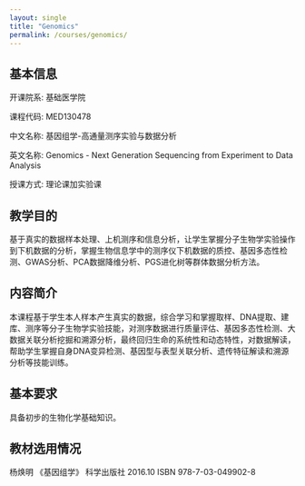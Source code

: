 ```yaml
---
layout: single
title: "Genomics"
permalink: /courses/genomics/
---
```


## 基本信息

开课院系: 基础医学院

课程代码: MED130478

中文名称: 基因组学-高通量测序实验与数据分析

英文名称: Genomics - Next Generation Sequencing from Experiment to Data Analysis

授课方式: 理论课加实验课

## 教学目的

基于真实的数据样本处理、上机测序和信息分析，让学生掌握分子生物学实验操作到下机数据的分析，掌握生物信息学中的测序仪下机数据的质控、基因多态性检测、GWAS分析、PCA数据降维分析、PGS进化树等群体数据分析方法。

## 内容简介

本课程基于学生本人样本产生真实的数据，综合学习和掌握取样、DNA提取、建库、测序等分子生物学实验技能，对测序数据进行质量评估、基因多态性检测、大数据关联分析挖掘和溯源分析，最终回归生命的系统性和动态特性，对数据解读，帮助学生掌握自身DNA变异检测、基因型与表型关联分析、遗传特征解读和溯源分析等技能训练。

## 基本要求

具备初步的生物化学基础知识。

## 教材选用情况

杨焕明 《基因组学》 科学出版社 2016.10 ISBN 978-7-03-049902-8

